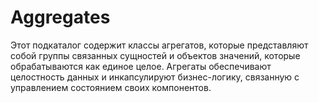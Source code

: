 # Aggregates

Этот подкаталог содержит классы агрегатов, которые представляют собой группы связанных сущностей и объектов значений, которые обрабатываются как единое целое. Агрегаты обеспечивают целостность данных и инкапсулируют бизнес-логику, связанную с управлением состоянием своих компонентов.
